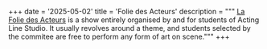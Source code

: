 +++
date = '2025-05-02'
title = 'Folie des Acteurs'
description = """
[La Folie des Acteurs](https://actinglinestudio.com/le-studio__trashed/les-events/la-folie-des-acteurs/) is a show entirely organised by and for students of Acting Line Studio. It usually revolves around a theme, and students selected by the commitee are free to perform any form of art on scene."""
+++

